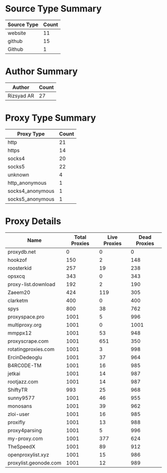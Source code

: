 # Source Type Summary

| Source Type | Count |
|-------------|-------|
| website | 11 |
| github | 15 |
| Github | 1 |


# Author Summary

| Author | Count |
|--------|-------|
| Rizsyad AR | 27 |


# Proxy Type Summary

| Proxy Type | Count |
|------------|-------|
| http | 21 |
| https | 14 |
| socks4 | 20 |
| socks5 | 22 |
| unknown | 4 |
| http_anonymous | 1 |
| socks4_anonymous | 1 |
| socks5_anonymous | 1 |


# Proxy Details

| Name | Total Proxies | Live Proxies | Dead Proxies |
|------|---------------|--------------|---------------|
| proxydb.net | 0 | 0 | 0 |
| hookzof | 150 | 2 | 148 |
| roosterkid | 257 | 19 | 238 |
| opsxcq | 343 | 0 | 343 |
| proxy-list.download | 192 | 2 | 190 |
| Zaeem20 | 424 | 119 | 305 |
| clarketm | 400 | 0 | 400 |
| spys | 800 | 38 | 762 |
| proxyspace.pro | 1001 | 5 | 996 |
| multiproxy.org | 1001 | 0 | 1001 |
| mmppx12 | 1001 | 53 | 948 |
| proxyscrape.com | 1001 | 651 | 350 |
| rotatingproxies.com | 1001 | 3 | 998 |
| ErcinDedeoglu | 1001 | 37 | 964 |
| B4RC0DE-TM | 1001 | 16 | 985 |
| jetkai | 1001 | 14 | 987 |
| rootjazz.com | 1001 | 14 | 987 |
| ShiftyTR | 993 | 25 | 968 |
| sunny9577 | 1001 | 46 | 955 |
| monosans | 1001 | 39 | 962 |
| zloi-user | 1001 | 16 | 985 |
| proxifly | 1001 | 13 | 988 |
| proxy4parsing | 1001 | 5 | 996 |
| my-proxy.com | 1001 | 377 | 624 |
| TheSpeedX | 1001 | 89 | 912 |
| openproxylist.xyz | 1001 | 15 | 986 |
| proxylist.geonode.com | 1001 | 12 | 989 |
